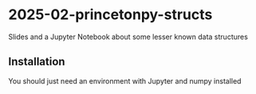 # 2025-02-princetonpy-structs
Slides and a Jupyter Notebook about some lesser known data structures

## Installation

You should just need an environment with Jupyter and numpy installed
